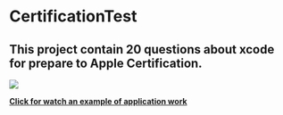 # CertificationTest

## This project contain 20 questions about xcode for prepare to Apple Certification.

<img src="https://github.com/ko1om8o/Certification-Test/blob/master/raw/CertificationTestReadmePic.png" align = "center">

<a href="https://youtu.be/2zJyqlvA-K8" align="center">**Click for watch an example of application work**</a>
